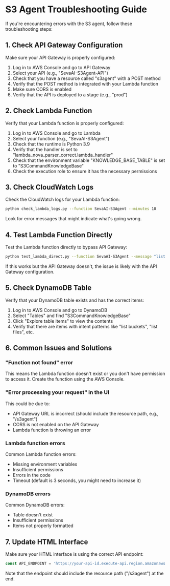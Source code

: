 # S3 Agent Troubleshooting Guide

If you're encountering errors with the S3 agent, follow these troubleshooting steps:

## 1. Check API Gateway Configuration

Make sure your API Gateway is properly configured:

1. Log in to AWS Console and go to API Gateway
2. Select your API (e.g., "SevaAI-S3Agent-API")
3. Check that you have a resource called "s3agent" with a POST method
4. Verify that the POST method is integrated with your Lambda function
5. Make sure CORS is enabled
6. Verify that the API is deployed to a stage (e.g., "prod")

## 2. Check Lambda Function

Verify that your Lambda function is properly configured:

1. Log in to AWS Console and go to Lambda
2. Select your function (e.g., "SevaAI-S3Agent")
3. Check that the runtime is Python 3.9
4. Verify that the handler is set to "lambda_nova_parser_correct.lambda_handler"
5. Check that the environment variable "KNOWLEDGE_BASE_TABLE" is set to "S3CommandKnowledgeBase"
6. Check the execution role to ensure it has the necessary permissions

## 3. Check CloudWatch Logs

Check the CloudWatch logs for your Lambda function:

```bash
python check_lambda_logs.py --function SevaAI-S3Agent --minutes 10
```

Look for error messages that might indicate what's going wrong.

## 4. Test Lambda Function Directly

Test the Lambda function directly to bypass API Gateway:

```bash
python test_lambda_direct.py --function SevaAI-S3Agent --message "list buckets"
```

If this works but the API Gateway doesn't, the issue is likely with the API Gateway configuration.

## 5. Check DynamoDB Table

Verify that your DynamoDB table exists and has the correct items:

1. Log in to AWS Console and go to DynamoDB
2. Select "Tables" and find "S3CommandKnowledgeBase"
3. Click "Explore table items" to view the contents
4. Verify that there are items with intent patterns like "list buckets", "list files", etc.

## 6. Common Issues and Solutions

### "Function not found" error

This means the Lambda function doesn't exist or you don't have permission to access it. Create the function using the AWS Console.

### "Error processing your request" in the UI

This could be due to:
- API Gateway URL is incorrect (should include the resource path, e.g., "/s3agent")
- CORS is not enabled on the API Gateway
- Lambda function is throwing an error

### Lambda function errors

Common Lambda function errors:
- Missing environment variables
- Insufficient permissions
- Errors in the code
- Timeout (default is 3 seconds, you might need to increase it)

### DynamoDB errors

Common DynamoDB errors:
- Table doesn't exist
- Insufficient permissions
- Items not properly formatted

## 7. Update HTML Interface

Make sure your HTML interface is using the correct API endpoint:

```javascript
const API_ENDPOINT = 'https://your-api-id.execute-api.region.amazonaws.com/stage/s3agent';
```

Note that the endpoint should include the resource path ("/s3agent") at the end.